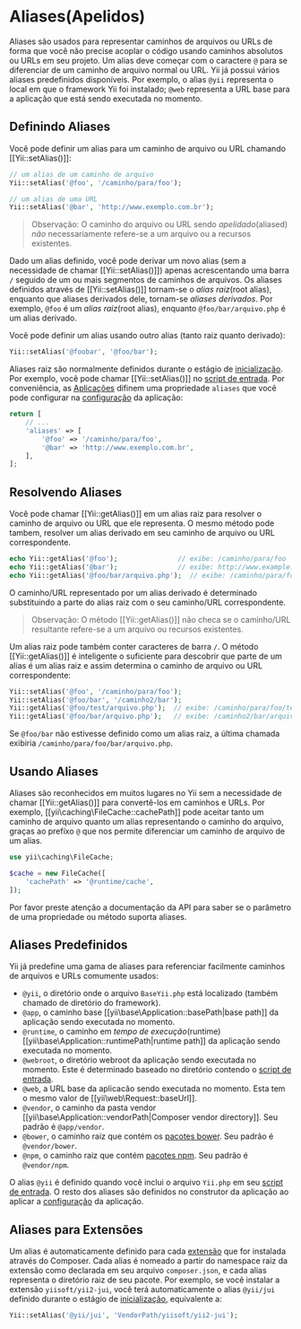 Aliases(Apelidos)
=======

Aliases são usados para representar caminhos de arquivos ou URLs de forma que você não precise acoplar o código usando caminhos absolutos ou URLs em seu projeto. Um alias deve começar com o caractere `@` para se diferenciar de um caminho de arquivo normal ou URL. Yii já possui vários aliases predefinidos disponíveis. 
Por exemplo, o alias `@yii` representa o local em que o framework Yii foi instalado; `@web` representa a URL base para a aplicação que está sendo executada no momento. 


Definindo Aliases <span id="defining-aliases"></span>
----------------

Você pode definir um alias para um caminho de arquivo ou URL chamando [[Yii::setAlias()]]:

```php
// um alias de um caminho de arquivo
Yii::setAlias('@foo', '/caminho/para/foo');

// um alias de uma URL
Yii::setAlias('@bar', 'http://www.exemplo.com.br');
```

> Observação: O caminho do arquivo ou URL sendo <i>apelidado</i>(aliased) *não* necessariamente refere-se a um arquivo ou a recursos existentes.

Dado um alias definido, você pode derivar um novo alias (sem a necessidade de chamar [[Yii::setAlias()]]) apenas acrescentando uma barra `/` seguido de um ou mais segmentos de caminhos de arquivos. Os aliases definidos através de [[Yii::setAlias()]] tornam-se o *alias raiz*(root alias), enquanto que aliases derivados dele, tornam-se *aliases derivados*. Por exemplo, `@foo` é um <i>alias raiz</i>(root alias), enquanto `@foo/bar/arquivo.php` é um alias derivado.

Você pode definir um alias usando outro alias (tanto raiz quanto derivado):

```php
Yii::setAlias('@foobar', '@foo/bar');
```

Aliases raiz são normalmente definidos durante o estágio de [inicialização](runtime-bootstrapping.md).
Por exemplo, você pode chamar [[Yii::setAlias()]] no [script de entrada](structure-entry-scripts.md).
Por conveniência, as [Aplicações](structure-applications.md) difinem uma propriedade `aliases` que você
pode configurar na [configuração](concept-configurations.md) da aplicação:

```php
return [
    // ...
    'aliases' => [
        '@foo' => '/caminho/para/foo',
        '@bar' => 'http://www.exemplo.com.br',
    ],
];
```


Resolvendo Aliases <span id="resolving-aliases"></span>
-----------------

Você pode chamar [[Yii::getAlias()]] em um alias raiz para resolver o caminho de arquivo ou URL que ele representa.
O mesmo método pode tambem, resolver um alias derivado em seu caminho de arquivo ou URL correspondente.

```php
echo Yii::getAlias('@foo');               // exibe: /caminho/para/foo
echo Yii::getAlias('@bar');               // exibe: http://www.example.com
echo Yii::getAlias('@foo/bar/arquivo.php');  // exibe: /caminho/para/foo/bar/arquivo.php
```

O caminho/URL representado por um alias derivado é determinado substituindo a parte do alias raiz com o seu caminho/URL correspondente.

> Observação: O método [[Yii::getAlias()]] não checa se o caminho/URL resultante refere-se a um arquivo ou recursos existentes.


Um alias raiz pode também conter caracteres de barra `/`. O método [[Yii::getAlias()]] é inteligente o suficiente
para descobrir que parte de um alias é um alias raiz e assim determina o caminho de arquivo ou URL correspondente:

```php
Yii::setAlias('@foo', '/caminho/para/foo');
Yii::setAlias('@foo/bar', '/caminho2/bar');
Yii::getAlias('@foo/test/arquivo.php');  // exibe: /caminho/para/foo/test/arquivo.php
Yii::getAlias('@foo/bar/arquivo.php');   // exibe: /caminho2/bar/arquivo.php
```

Se `@foo/bar` não estivesse definido como um alias raiz, a última chamada exibiria `/caminho/para/foo/bar/arquivo.php`.


Usando Aliases <span id="using-aliases"></span>
-------------

Aliases são reconhecidos em muitos lugares no Yii sem a necessidade de chamar [[Yii::getAlias()]] para convertê-los em caminhos e URLs. Por exemplo, [[yii\caching\FileCache::cachePath]] pode aceitar tanto um caminho de arquivo quanto um alias representando o caminho do arquivo, graças ao prefíxo `@` que nos permite diferenciar um caminho de arquivo de um alias.

```php
use yii\caching\FileCache;

$cache = new FileCache([
    'cachePath' => '@runtime/cache',
]);
```

Por favor preste atenção a documentação da API para saber se o parâmetro de uma propriedade ou método suporta aliases.


Aliases Predefinidos <span id="predefined-aliases"></span>
------------------

Yii já predefine uma gama de aliases para referenciar facilmente caminhos de arquivos e URLs comumente usados:

- `@yii`, o diretório onde o arquivo `BaseYii.php` está localizado (também chamado de diretório do framework).
- `@app`, o caminho base [[yii\base\Application::basePath|base path]] da aplicação sendo executada no momento.
- `@runtime`, o caminho em <i>tempo de execução</i>(runtime) [[yii\base\Application::runtimePath|runtime path]] da aplicação sendo
   executada no momento.
- `@webroot`, o diretório webroot da aplicação sendo executada no momento. Este é determinado baseado no diretório
   contendo o [script de entrada](structure-entry-scripts.md).
- `@web`, a URL base da aplicacão sendo executada no momento. Esta tem o mesmo valor de [[yii\web\Request::baseUrl]].
- `@vendor`, o caminho da pasta vendor [[yii\base\Application::vendorPath|Composer vendor directory]]. 
   Seu padrão é `@app/vendor`.
- `@bower`, o caminho raiz que contém os [pacotes bower](http://bower.io/). Seu padrão é `@vendor/bower`.
- `@npm`, o caminho raiz que contém [pacotes npm](https://www.npmjs.org/). Seu padrão é `@vendor/npm`.

O alias `@yii` é definido quando você inclui o arquivo `Yii.php` em seu [script de entrada](structure-entry-scripts.md).
O resto dos aliases são definidos no construtor da aplicação ao aplicar a [configuração](concept-configurations.md) da aplicação.


Aliases para Extensões <span id="extension-aliases"></span>
-----------------

Um alias é automaticamente definido para cada [extensão](structure-extensions.md) que for instalada através do Composer.
Cada alias é nomeado a partir do namespace raiz da extensão como declarada em seu arquivo `composer.json`, e cada alias representa o diretório raiz de seu pacote. Por exemplo, se você instalar a extensão `yiisoft/yii2-jui`,
você terá automaticamente o alias `@yii/jui` definido durante o estágio de [inicialização](runtime-bootstrapping.md), equivalente a:

```php
Yii::setAlias('@yii/jui', 'VendorPath/yiisoft/yii2-jui');
```
